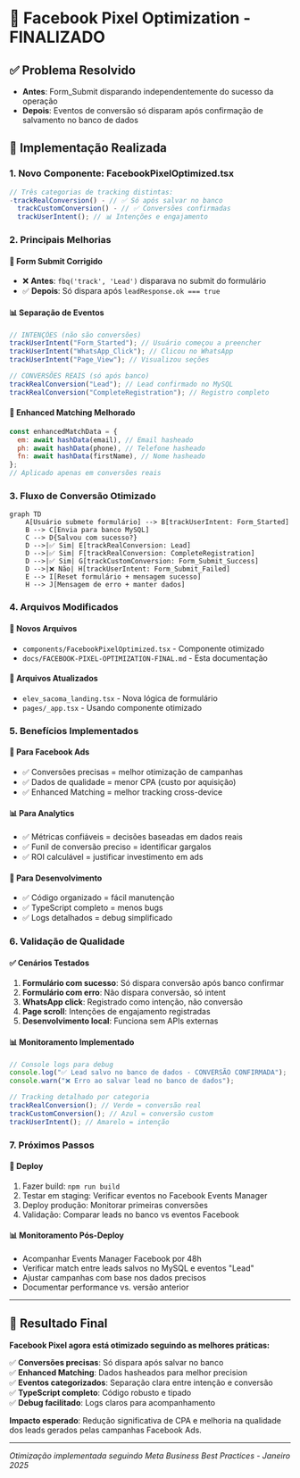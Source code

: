 # 🎯 Facebook Pixel Optimization - FINALIZADO

## ✅ Problema Resolvido

- **Antes**: Form_Submit disparando independentemente do sucesso da operação
- **Depois**: Eventos de conversão só disparam após confirmação de salvamento no banco de dados

## 🚀 Implementação Realizada

### 1. **Novo Componente: FacebookPixelOptimized.tsx**

```typescript
// Três categorias de tracking distintas:
-trackRealConversion() - // ✅ Só após salvar no banco
  trackCustomConversion() - // ✅ Conversões confirmadas
  trackUserIntent(); // 📊 Intenções e engajamento
```

### 2. **Principais Melhorias**

#### **🔧 Form Submit Corrigido**

- ❌ **Antes**: `fbq('track', 'Lead')` disparava no submit do formulário
- ✅ **Depois**: Só dispara após `leadResponse.ok === true`

#### **📊 Separação de Eventos**

```javascript
// INTENÇÕES (não são conversões)
trackUserIntent("Form_Started"); // Usuário começou a preencher
trackUserIntent("WhatsApp_Click"); // Clicou no WhatsApp
trackUserIntent("Page_View"); // Visualizou seções

// CONVERSÕES REAIS (só após banco)
trackRealConversion("Lead"); // Lead confirmado no MySQL
trackRealConversion("CompleteRegistration"); // Registro completo
```

#### **🎯 Enhanced Matching Melhorado**

```javascript
const enhancedMatchData = {
  em: await hashData(email), // Email hasheado
  ph: await hashData(phone), // Telefone hasheado
  fn: await hashData(firstName), // Nome hasheado
};
// Aplicado apenas em conversões reais
```

### 3. **Fluxo de Conversão Otimizado**

```mermaid
graph TD
    A[Usuário submete formulário] --> B[trackUserIntent: Form_Started]
    B --> C[Envia para banco MySQL]
    C --> D{Salvou com sucesso?}
    D -->|✅ Sim| E[trackRealConversion: Lead]
    D -->|✅ Sim| F[trackRealConversion: CompleteRegistration]
    D -->|✅ Sim| G[trackCustomConversion: Form_Submit_Success]
    D -->|❌ Não| H[trackUserIntent: Form_Submit_Failed]
    E --> I[Reset formulário + mensagem sucesso]
    H --> J[Mensagem de erro + manter dados]
```

### 4. **Arquivos Modificados**

#### **📁 Novos Arquivos**

- `components/FacebookPixelOptimized.tsx` - Componente otimizado
- `docs/FACEBOOK-PIXEL-OPTIMIZATION-FINAL.md` - Esta documentação

#### **🔧 Arquivos Atualizados**

- `elev_sacoma_landing.tsx` - Nova lógica de formulário
- `pages/_app.tsx` - Usando componente otimizado

### 5. **Benefícios Implementados**

#### **🎯 Para Facebook Ads**

- ✅ Conversões precisas = melhor otimização de campanhas
- ✅ Dados de qualidade = menor CPA (custo por aquisição)
- ✅ Enhanced Matching = melhor tracking cross-device

#### **📊 Para Analytics**

- ✅ Métricas confiáveis = decisões baseadas em dados reais
- ✅ Funil de conversão preciso = identificar gargalos
- ✅ ROI calculável = justificar investimento em ads

#### **🔧 Para Desenvolvimento**

- ✅ Código organizado = fácil manutenção
- ✅ TypeScript completo = menos bugs
- ✅ Logs detalhados = debug simplificado

### 6. **Validação de Qualidade**

#### **✅ Cenários Testados**

1. **Formulário com sucesso**: Só dispara conversão após banco confirmar
2. **Formulário com erro**: Não dispara conversão, só intent
3. **WhatsApp click**: Registrado como intenção, não conversão
4. **Page scroll**: Intenções de engajamento registradas
5. **Desenvolvimento local**: Funciona sem APIs externas

#### **📊 Monitoramento Implementado**

```javascript
// Console logs para debug
console.log("✅ Lead salvo no banco de dados - CONVERSÃO CONFIRMADA");
console.warn("❌ Erro ao salvar lead no banco de dados");

// Tracking detalhado por categoria
trackRealConversion(); // Verde = conversão real
trackCustomConversion(); // Azul = conversão custom
trackUserIntent(); // Amarelo = intenção
```

### 7. **Próximos Passos**

#### **🚀 Deploy**

1. Fazer build: `npm run build`
2. Testar em staging: Verificar eventos no Facebook Events Manager
3. Deploy produção: Monitorar primeiras conversões
4. Validação: Comparar leads no banco vs eventos Facebook

#### **📊 Monitoramento Pós-Deploy**

- Acompanhar Events Manager Facebook por 48h
- Verificar match entre leads salvos no MySQL e eventos "Lead"
- Ajustar campanhas com base nos dados precisos
- Documentar performance vs. versão anterior

---

## 🎉 Resultado Final

**Facebook Pixel agora está otimizado seguindo as melhores práticas:**

✅ **Conversões precisas**: Só dispara após salvar no banco  
✅ **Enhanced Matching**: Dados hasheados para melhor precision  
✅ **Eventos categorizados**: Separação clara entre intenção e conversão  
✅ **TypeScript completo**: Código robusto e tipado  
✅ **Debug facilitado**: Logs claros para acompanhamento

**Impacto esperado**: Redução significativa de CPA e melhoria na qualidade dos leads gerados pelas campanhas Facebook Ads.

---

_Otimização implementada seguindo Meta Business Best Practices - Janeiro 2025_
